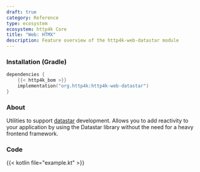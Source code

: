 ```yaml
---
draft: true
category: Reference
type: ecosystem
ecosystem: http4k Core
title: "Web: HTMX"
description: Feature overview of the http4k-web-datastar module
---
```



### Installation (Gradle)

```kotlin
dependencies {
    {{< http4k_bom >}}
    implementation("org.http4k:http4k-web-datastar")
}
```

### About

Utilities to support [datastar](https://data-star.dev) development. Allows you to add reactivity to your application by using the Datastar library without the need for a heavy frontend framework.


### Code

{{< kotlin file="example.kt" >}}
